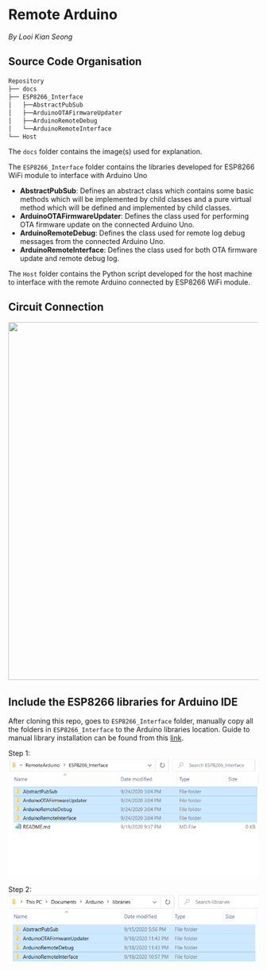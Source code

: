# Remote Arduino
_By Looi Kian Seong_

## Source Code Organisation
```
Repository
├── docs
├── ESP8266_Interface
│   ├──AbstractPubSub
│   ├──ArduinoOTAFirmwareUpdater
│   ├──ArduinoRemoteDebug
│   └──ArduinoRemoteInterface
└── Host
```

The `docs` folder contains the image(s) used for explanation. 

The `ESP8266_Interface` folder contains the libraries developed for ESP8266 WiFi module to interface with Arduino Uno
* **AbstractPubSub**: Defines an abstract class which contains some basic methods which will be implemented by child classes and a pure virtual method which will be defined and implemented by child classes. 
* **ArduinoOTAFirmwareUpdater**: Defines the class used for performing OTA firmware update on the connected Arduino Uno. 
* **ArduinoRemoteDebug**: Defines the class used for remote log debug messages from the connected Arduino Uno. 
* **ArduinoRemoteInterface**: Defines the class used for both OTA firmware update and remote debug log. 

The `Host` folder contains the Python script developed for the host machine to interface with the remote Arduino connected by ESP8266 WiFi module. 

## Circuit Connection
<img src="https://github.com/JayLooi/RemoteArduino/blob/master/docs/img/connection.png" width="720" height="720">

## Include the ESP8266 libraries for Arduino IDE
After cloning this repo, goes to `ESP8266_Interface` folder, manually copy all the folders in `ESP8266_Interface` to the Arduino libraries location. 
Guide to manual library installation can be found from this [link](https://www.arduino.cc/en/guide/libraries#toc5). 

  Step 1: 
  ![](docs/img/copy_lib.png)
  
  Step 2: 
  ![](docs/img/paste_lib.png)
